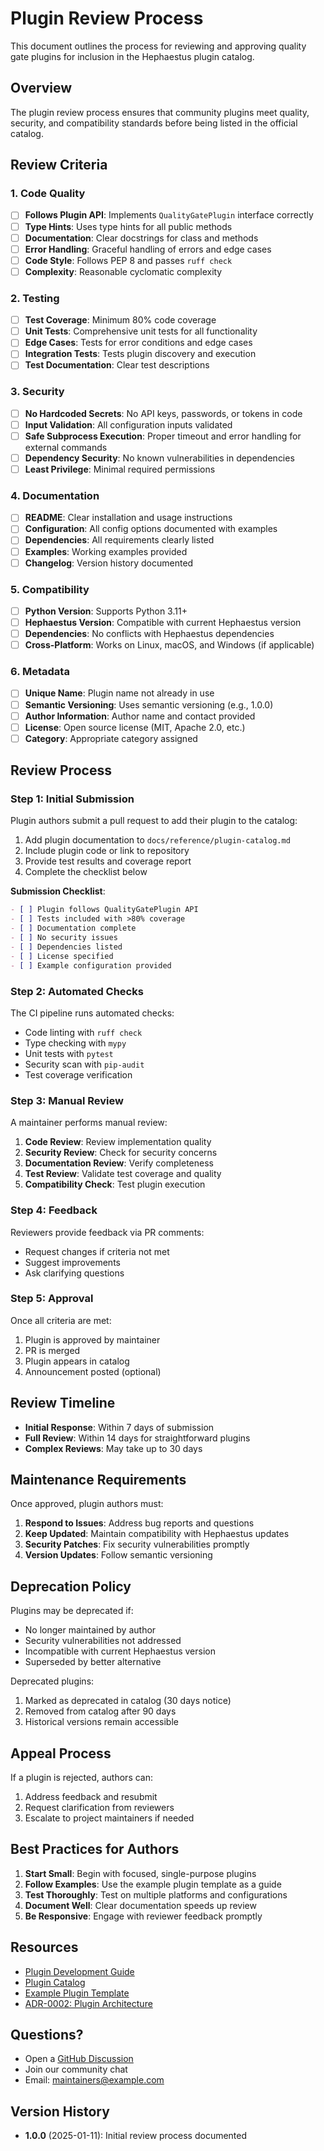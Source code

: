 # Plugin Review Process

This document outlines the process for reviewing and approving quality gate plugins for inclusion in the Hephaestus plugin catalog.

## Overview

The plugin review process ensures that community plugins meet quality, security, and compatibility standards before being listed in the official catalog.

## Review Criteria

### 1. Code Quality

- [ ] **Follows Plugin API**: Implements `QualityGatePlugin` interface correctly
- [ ] **Type Hints**: Uses type hints for all public methods
- [ ] **Documentation**: Clear docstrings for class and methods
- [ ] **Error Handling**: Graceful handling of errors and edge cases
- [ ] **Code Style**: Follows PEP 8 and passes `ruff check`
- [ ] **Complexity**: Reasonable cyclomatic complexity

### 2. Testing

- [ ] **Test Coverage**: Minimum 80% code coverage
- [ ] **Unit Tests**: Comprehensive unit tests for all functionality
- [ ] **Edge Cases**: Tests for error conditions and edge cases
- [ ] **Integration Tests**: Tests plugin discovery and execution
- [ ] **Test Documentation**: Clear test descriptions

### 3. Security

- [ ] **No Hardcoded Secrets**: No API keys, passwords, or tokens in code
- [ ] **Input Validation**: All configuration inputs validated
- [ ] **Safe Subprocess Execution**: Proper timeout and error handling for external commands
- [ ] **Dependency Security**: No known vulnerabilities in dependencies
- [ ] **Least Privilege**: Minimal required permissions

### 4. Documentation

- [ ] **README**: Clear installation and usage instructions
- [ ] **Configuration**: All config options documented with examples
- [ ] **Dependencies**: All requirements clearly listed
- [ ] **Examples**: Working examples provided
- [ ] **Changelog**: Version history documented

### 5. Compatibility

- [ ] **Python Version**: Supports Python 3.11+
- [ ] **Hephaestus Version**: Compatible with current Hephaestus version
- [ ] **Dependencies**: No conflicts with Hephaestus dependencies
- [ ] **Cross-Platform**: Works on Linux, macOS, and Windows (if applicable)

### 6. Metadata

- [ ] **Unique Name**: Plugin name not already in use
- [ ] **Semantic Versioning**: Uses semantic versioning (e.g., 1.0.0)
- [ ] **Author Information**: Author name and contact provided
- [ ] **License**: Open source license (MIT, Apache 2.0, etc.)
- [ ] **Category**: Appropriate category assigned

## Review Process

### Step 1: Initial Submission

Plugin authors submit a pull request to add their plugin to the catalog:

1. Add plugin documentation to `docs/reference/plugin-catalog.md`
2. Include plugin code or link to repository
3. Provide test results and coverage report
4. Complete the checklist below

**Submission Checklist**:

```markdown
- [ ] Plugin follows QualityGatePlugin API
- [ ] Tests included with >80% coverage
- [ ] Documentation complete
- [ ] No security issues
- [ ] Dependencies listed
- [ ] License specified
- [ ] Example configuration provided
```

### Step 2: Automated Checks

The CI pipeline runs automated checks:

- Code linting with `ruff check`
- Type checking with `mypy`
- Unit tests with `pytest`
- Security scan with `pip-audit`
- Test coverage verification

### Step 3: Manual Review

A maintainer performs manual review:

1. **Code Review**: Review implementation quality
2. **Security Review**: Check for security concerns
3. **Documentation Review**: Verify completeness
4. **Test Review**: Validate test coverage and quality
5. **Compatibility Check**: Test plugin execution

### Step 4: Feedback

Reviewers provide feedback via PR comments:

- Request changes if criteria not met
- Suggest improvements
- Ask clarifying questions

### Step 5: Approval

Once all criteria are met:

1. Plugin is approved by maintainer
2. PR is merged
3. Plugin appears in catalog
4. Announcement posted (optional)

## Review Timeline

- **Initial Response**: Within 7 days of submission
- **Full Review**: Within 14 days for straightforward plugins
- **Complex Reviews**: May take up to 30 days

## Maintenance Requirements

Once approved, plugin authors must:

1. **Respond to Issues**: Address bug reports and questions
2. **Keep Updated**: Maintain compatibility with Hephaestus updates
3. **Security Patches**: Fix security vulnerabilities promptly
4. **Version Updates**: Follow semantic versioning

## Deprecation Policy

Plugins may be deprecated if:

- No longer maintained by author
- Security vulnerabilities not addressed
- Incompatible with current Hephaestus version
- Superseded by better alternative

Deprecated plugins:

1. Marked as deprecated in catalog (30 days notice)
2. Removed from catalog after 90 days
3. Historical versions remain accessible

## Appeal Process

If a plugin is rejected, authors can:

1. Address feedback and resubmit
2. Request clarification from reviewers
3. Escalate to project maintainers if needed

## Best Practices for Authors

1. **Start Small**: Begin with focused, single-purpose plugins
2. **Follow Examples**: Use the example plugin template as a guide
3. **Test Thoroughly**: Test on multiple platforms and configurations
4. **Document Well**: Clear documentation speeds up review
5. **Be Responsive**: Engage with reviewer feedback promptly

## Resources

- [Plugin Development Guide](plugin-development.md)
- [Plugin Catalog](../reference/plugin-catalog.md)
- [Example Plugin Template](https://github.com/IAmJonoBo/Hephaestus/tree/main/plugin-templates/example-plugin/)
- [ADR-0002: Plugin Architecture](../adr/0002-plugin-architecture.md)

## Questions?

- Open a [GitHub Discussion](https://github.com/IAmJonoBo/Hephaestus/discussions)
- Join our community chat
- Email: [maintainers@example.com](mailto:maintainers@example.com)

## Version History

- **1.0.0** (2025-01-11): Initial review process documented
